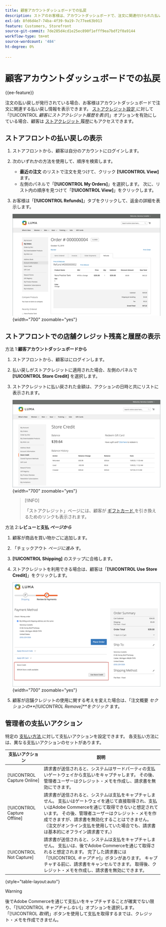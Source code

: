 ```yaml
---
title: 顧客アカウントダッシュボードでの払戻
description: ストアのお客様は、アカウントダッシュボードで、注文に関連付けられた払い戻し情報を表示できます。
exl-id: 8fd6d4e7-74ba-4f39-9a19-7c77ee63b913
feature: Customers, Storefront
source-git-commit: 7de285d4cd1e25ec890f1efff9ea7bdf2f0a9144
workflow-type: tm+mt
source-wordcount: '484'
ht-degree: 0%

---
```


# 顧客アカウントダッシュボードでの払戻

{{ee-feature}}

注文の払い戻しが発行されている場合、お客様はアカウントダッシュボードで注文に関連する払い戻し情報を表示できます。 [ ストアクレジット設定 ](../customers/credit-configure.md) に対して「[!UICONTROL _顧客にストアクレジット履歴を表示_]」オプションを有効にしている場合、顧客は [ ストアクレジット ](../customers/store-credit.md) 履歴にもアクセスできます。

## ストアフロントの払い戻しの表示

1. ストアフロントから、顧客は自分のアカウントにログインします。

1. 次のいずれかの方法を使用して、順序を検索します。

   * **最近の注文** のリストで注文を見つけて、クリック **[!UICONTROL View]** ます。
   * 左側のパネルで「**[!UICONTROL My Orders]**」を選択します。 次に、リスト内の順序を見つけて「**[!UICONTROL View]**」をクリックします。

1. お客様は「**[!UICONTROL Refunds]**」タブをクリックして、返金の詳細を表示します。

   ![ 店頭での払い戻し明細 ](assets/customer-account-order-refunds.png){width="700" zoomable="yes"}

## ストアフロントでの店舗クレジット残高と履歴の表示

方法 1:**顧客アカウントダッシュボードから**

1. ストアフロントから、顧客はにログインします。

1. 払い戻しがストアクレジットに適用された場合、左側のパネルで **[!UICONTROL Store Credit]** を選択します。

1. ストアクレジットに払い戻された金額は、アクションの日時と共にリストに表示されます。

   ![ 店舗信用供与等払戻額 ](assets/customer-account-store-credit.png){width="700" zoomable="yes"}

   >[!INFO]
   >
   >「ストアクレジット」ページには、顧客が [ ギフトカード ](../stores-purchase/product-gift-card-workflow.md#check-status-and-balance-of-the-gift-card) を引き換えるためのリンクも表示されます。

方法 2:**レビューと支払 _ページから_**

1. 顧客が商品を買い物かごに追加します。

2. 「チェックアウト _ページに進み_ す。

3. **[!UICONTROL Shipping]** のステップに合格します。

4. ストアクレジットを利用できる場合は、顧客は「**[!UICONTROL Use Store Credit]**」をクリックします。

   ![ レビューと支払ページのストアクレジット ](assets/customer-account-order-refund-from-checkout.png){width="700" zoomable="yes"}

5. 顧客が店舗クレジットの使用に関する考えを変えた場合は、「注文概要 _セクションの&#x200B;**[!UICONTROL Remove]**をクリック_ ます。

## 管理者の支払いアクション

特定の [ 支払い方法 ](../configuration-reference/sales/payment-methods.md) に対して支払いアクションを設定できます。 各支払い方法には、異なる支払いアクションのセットがあります。

| 支払いアクション | 説明 |
|--- |---|
| [!UICONTROL Capture Online] | 請求書が送信されると、システムはサードパーティの支払いゲートウェイから支払いをキャプチャします。 その後、管理者ユーザーはクレジット・メモを作成し、請求書を無効にできます。 |
| [!UICONTROL Capture Offline] | 請求書が送信されると、システムは支払をキャプチャしません。 支払いはゲートウェイを通じて直接取得され、支払いはAdobe Commerceを通じて取得できないと想定されています。 その後、管理者ユーザーはクレジット・メモを作成できますが、請求書を無効化することはできません。 （注文がオンライン支払を使用していた場合でも、請求書は基本的にオフライン請求書です。） |
| [!UICONTROL Not Capture] | 請求書が送信されると、システムは支払をキャプチャしません。 支払いは、後でAdobe Commerceを通じて取得されると想定されます。 完了した請求書には「[!UICONTROL _キャプチャ_]」ボタンがあります。 キャプチャする前に、請求書をキャンセルできます。 取得後、クレジット・メモを作成し、請求書を無効にできます。 |

{style="table-layout:auto"}

>[!WARNING]
>
>後でAdobe Commerceを通じて支払いをキャプチャすることが確実でない限り、「[!UICONTROL _キャプチャしない_]」オプションを選択します。 「[!UICONTROL _取得_]」ボタンを使用して支払を取得するまでは、クレジット・メモを作成できません。
